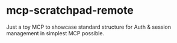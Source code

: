 # mcp-scratchpad-remote
Just a toy MCP to showcase standard structure for Auth &amp; session management in simplest MCP possible.
